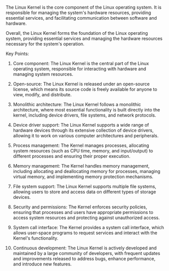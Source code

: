 The Linux Kernel is the core component of the Linux operating system. It is responsible for managing the system's hardware resources, providing essential services, and facilitating communication between software and hardware.

Overall, the Linux Kernel forms the foundation of the Linux operating system, providing essential services and managing the hardware resources necessary for the system's operation.

Key Points:

1.  Core component: The Linux Kernel is the central part of the Linux operating system, responsible for interacting with hardware and managing system resources.

3.  Open-source: The Linux Kernel is released under an open-source license, which means its source code is freely available for anyone to view, modify, and distribute.

4.  Monolithic architecture: The Linux Kernel follows a monolithic architecture, where most essential functionality is built directly into the kernel, including device drivers, file systems, and network protocols.

5.  Device driver support: The Linux Kernel supports a wide range of hardware devices through its extensive collection of device drivers, allowing it to work on various computer architectures and peripherals.

6.  Process management: The Kernel manages processes, allocating system resources (such as CPU time, memory, and input/output) to different processes and ensuring their proper execution.

7.  Memory management: The Kernel handles memory management, including allocating and deallocating memory for processes, managing virtual memory, and implementing memory protection mechanisms.

8.  File system support: The Linux Kernel supports multiple file systems, allowing users to store and access data on different types of storage devices.

9.  Security and permissions: The Kernel enforces security policies, ensuring that processes and users have appropriate permissions to access system resources and protecting against unauthorized access.

10.  System call interface: The Kernel provides a system call interface, which allows user-space programs to request services and interact with the Kernel's functionality.

11.  Continuous development: The Linux Kernel is actively developed and maintained by a large community of developers, with frequent updates and improvements released to address bugs, enhance performance, and introduce new features.


